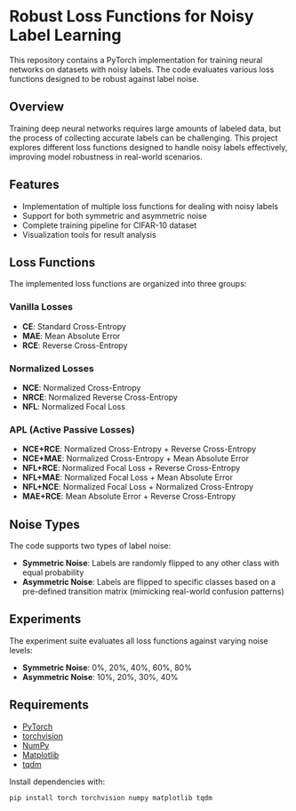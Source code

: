 

# Robust Loss Functions for Noisy Label Learning 

This repository contains a PyTorch implementation for training neural networks on datasets with noisy labels. The code evaluates various loss functions designed to be robust against label noise.

## Overview

Training deep neural networks requires large amounts of labeled data, but the process of collecting accurate labels can be challenging. This project explores different loss functions designed to handle noisy labels effectively, improving model robustness in real-world scenarios.

## Features

- Implementation of multiple loss functions for dealing with noisy labels
- Support for both symmetric and asymmetric noise
- Complete training pipeline for CIFAR-10 dataset
- Visualization tools for result analysis

## Loss Functions

The implemented loss functions are organized into three groups:

### Vanilla Losses
- **CE**: Standard Cross-Entropy
- **MAE**: Mean Absolute Error 
- **RCE**: Reverse Cross-Entropy

### Normalized Losses
- **NCE**: Normalized Cross-Entropy
- **NRCE**: Normalized Reverse Cross-Entropy
- **NFL**: Normalized Focal Loss

### APL (Active Passive Losses)
- **NCE+RCE**: Normalized Cross-Entropy + Reverse Cross-Entropy
- **NCE+MAE**: Normalized Cross-Entropy + Mean Absolute Error
- **NFL+RCE**: Normalized Focal Loss + Reverse Cross-Entropy
- **NFL+MAE**: Normalized Focal Loss + Mean Absolute Error
- **NFL+NCE**: Normalized Focal Loss + Normalized Cross-Entropy
- **MAE+RCE**: Mean Absolute Error + Reverse Cross-Entropy

## Noise Types

The code supports two types of label noise:

- **Symmetric Noise**: Labels are randomly flipped to any other class with equal probability
- **Asymmetric Noise**: Labels are flipped to specific classes based on a pre-defined transition matrix (mimicking real-world confusion patterns)

## Experiments

The experiment suite evaluates all loss functions against varying noise levels:

- **Symmetric Noise**: 0%, 20%, 40%, 60%, 80%
- **Asymmetric Noise**: 10%, 20%, 30%, 40%

## Requirements

- [PyTorch](https://pytorch.org/)
- [torchvision](https://pytorch.org/vision/stable/index.html)
- [NumPy](https://numpy.org/)
- [Matplotlib](https://matplotlib.org/)
- [tqdm](https://github.com/tqdm/tqdm)

Install dependencies with:
```bash
pip install torch torchvision numpy matplotlib tqdm
```

